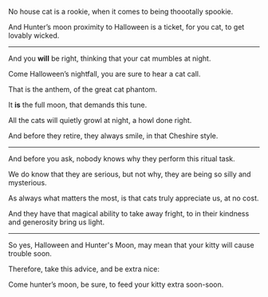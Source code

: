No house cat is a rookie,
when it comes to being thoootally spookie.

And Hunter’s moon proximity to Halloween is a ticket,
for you cat, to get lovably wicked.

---

And you __will__ be right,
thinking that your cat mumbles at night.

Come Halloween’s nightfall,
you are sure to hear a cat call.

That is the anthem,
of the great cat phantom.

It __is__ the full moon,
that demands this tune.

All the cats will quietly growl at night,
a howl done right.

And before they retire, they always smile,
in that Cheshire style.

---

And before you ask,
nobody knows why they perform this ritual task.

We do know that they are serious,
but not why, they are being so silly and mysterious.

As always what matters the most,
is that cats truly appreciate us, at no cost.

And they have that magical ability to take away fright,
to in their kindness and generosity bring us light.

---

So yes, Halloween and Hunter's Moon,
may mean that your kitty will cause trouble soon.

Therefore, take this advice,
and be extra nice:

Come hunter’s moon,
be sure, to feed your kitty extra soon-soon.
